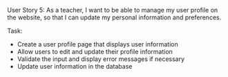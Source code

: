 User Story 5:
As a teacher, I want to be able to manage my user profile on the website, so that I can update my personal information and preferences.

Task:
* Create a user profile page that displays user information
* Allow users to edit and update their profile information
* Validate the input and display error messages if necessary
* Update user information in the database
